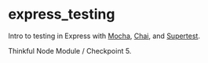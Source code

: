 # express_testing

Intro to testing in Express with [Mocha](https://mochajs.org/), [Chai](https://www.chaijs.com/), and [Supertest](https://github.com/visionmedia/supertest).

Thinkful Node Module / Checkpoint 5.
